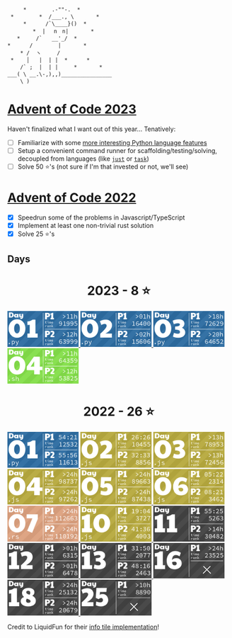 ```
     *        .-""-.  *
 *        *  /___., \       *
     *      /`\____}()  *
        *  | 　n　n|       *
   *     /`   __'_/  *
*      /        |       *
    * /  ヽ     /
 *    │   |  | |  *      *
    /` ;  |  | |     *       *
___( \ __.\-,),,)________________
    \ )
```

# [Advent of Code 2023](https://adventofcode.com/)

Haven't finalized what I want out of this year... Tenatively:

- [ ] Familiarize with some [more interesting Python language features](https://www.youtube.com/playlist?list=PLdQruVCKu10k5p2lK04KJuKEeUuXOeH6F)
- [ ] Setup a convenient command runner for scaffolding/testing/solving, decoupled from languages (like [`just`](https://just.systems/) or [`task`](https://taskfile.dev/))
- [ ] Solve 50 ⭐'s (not sure if I'm that invested or not, we'll see)

# [Advent of Code 2022](https://adventofcode.com/2022/)

- [x] Speedrun some of the problems in Javascript/TypeScript
- [x] Implement at least one non-trivial rust solution
- [x] Solve 25 ⭐'s

## Days

<!-- AOC TILES BEGIN -->
<h1 align="center">
  2023 - 8 ⭐
</h1>
<a href="2023/01/day1.py">
  <img src="assets/2023/01.png" width="161px">
</a>
<a href="2023/02/day2.py">
  <img src="assets/2023/02.png" width="161px">
</a>
<a href="2023/03/day3.py">
  <img src="assets/2023/03.png" width="161px">
</a>
<a href="2023/04/day4.sh">
  <img src="assets/2023/04.png" width="161px">
</a>
<h1 align="center">
  2022 - 26 ⭐
</h1>
<a href="2022/01/soln_calories.py">
  <img src="assets/2022/01.png" width="161px">
</a>
<a href="2022/02/soln_rps.js">
  <img src="assets/2022/02.png" width="161px">
</a>
<a href="2022/03/soln_bags.js">
  <img src="assets/2022/03.png" width="161px">
</a>
<a href="2022/04/soln_cleaning.js">
  <img src="assets/2022/04.png" width="161px">
</a>
<a href="2022/05/soln_towers.js">
  <img src="assets/2022/05.png" width="161px">
</a>
<a href="2022/06/soln_markers.js">
  <img src="assets/2022/06.png" width="161px">
</a>
<a href="2022/07/07.rs">
  <img src="assets/2022/07.png" width="161px">
</a>
<a href="2022/10/soln_pixels.js">
  <img src="assets/2022/10.png" width="161px">
</a>
<a href="None">
  <img src="assets/2022/11.png" width="161px">
</a>
<a href="None">
  <img src="assets/2022/12.png" width="161px">
</a>
<a href="None">
  <img src="assets/2022/13.png" width="161px">
</a>
<a href="None">
  <img src="assets/2022/16.png" width="161px">
</a>
<a href="None">
  <img src="assets/2022/18.png" width="161px">
</a>
<a href="None">
  <img src="assets/2022/25.png" width="161px">
</a>
<!-- AOC TILES END -->

Credit to LiquidFun for their [info tile implementation](https://github.com/LiquidFun/adventofcode/blob/main/AoCTiles/README.md)!
